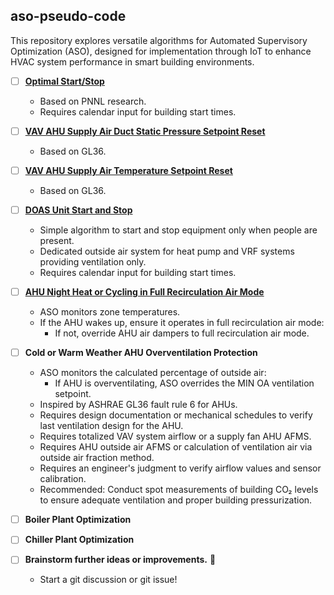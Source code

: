 ## aso-pseudo-code
This repository explores versatile algorithms for Automated Supervisory Optimization (ASO), designed for implementation through IoT to enhance HVAC system performance in smart building environments.

- [ ] **[Optimal Start/Stop](https://github.com/bbartling/aso-pseudo-code/tree/develop/OptimalStartStop)**
   - Based on PNNL research.
   - Requires calendar input for building start times.

- [ ] **[VAV AHU Supply Air Duct Static Pressure Setpoint Reset](https://github.com/bbartling/aso-pseudo-code/tree/develop/VAVAHUDuctStaticPressureReset)**
   - Based on GL36.

- [ ] **[VAV AHU Supply Air Temperature Setpoint Reset](https://github.com/bbartling/aso-pseudo-code/tree/develop/VAVAHUTemperatureReset)**
   - Based on GL36.

- [ ] **[DOAS Unit Start and Stop](https://github.com/bbartling/aso-pseudo-code/tree/develop/DOASUnitStartStop)**
   - Simple algorithm to start and stop equipment only when people are present.
   - Dedicated outside air system for heat pump and VRF systems providing ventilation only.
   - Requires calendar input for building start times.

- [ ] **[AHU Night Heat or Cycling in Full Recirculation Air Mode](https://github.com/bbartling/aso-pseudo-code/tree/develop/AhuNightHeatCyclingInFullRecircMode)**
   - ASO monitors zone temperatures.
   - If the AHU wakes up, ensure it operates in full recirculation air mode:
     - If not, override AHU air dampers to full recirculation air mode.

- [ ] **Cold or Warm Weather AHU Overventilation Protection**
   - ASO monitors the calculated percentage of outside air:
     - If AHU is overventilating, ASO overrides the MIN OA ventilation setpoint.
   - Inspired by ASHRAE GL36 fault rule 6 for AHUs.
   - Requires design documentation or mechanical schedules to verify last ventilation design for the AHU.
   - Requires totalized VAV system airflow or a supply fan AHU AFMS.
   - Requires AHU outside air AFMS or calculation of ventilation air via outside air fraction method.
   - Requires an engineer's judgment to verify airflow values and sensor calibration.
   - Recommended: Conduct spot measurements of building CO₂ levels to ensure adequate ventilation and proper building pressurization.

- [ ] **Boiler Plant Optimization**

- [ ] **Chiller Plant Optimization**

- [ ] **Brainstorm further ideas or improvements.** 🤔
   * Start a git discussion or git issue!